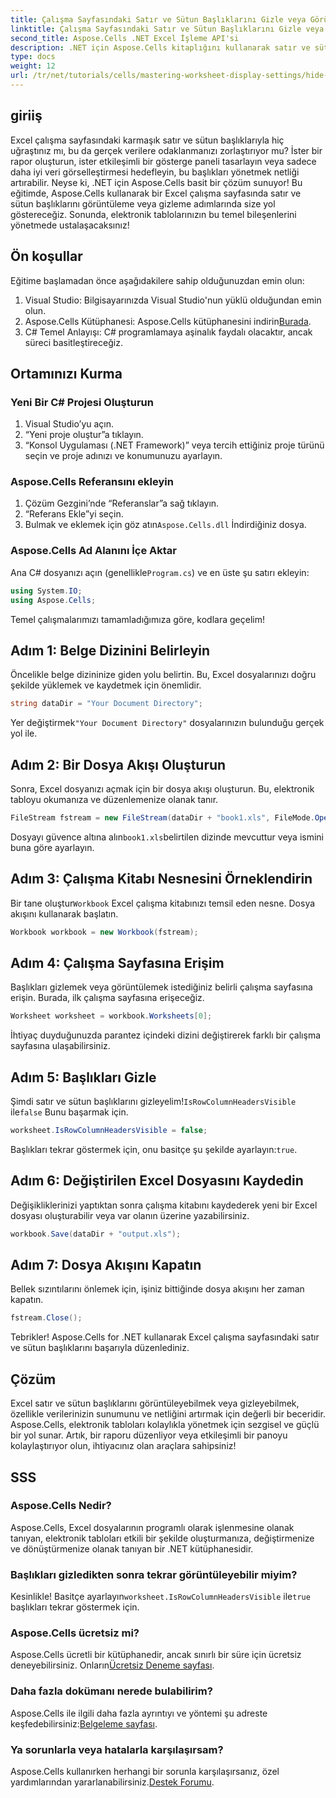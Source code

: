 ```yaml
---
title: Çalışma Sayfasındaki Satır ve Sütun Başlıklarını Gizle veya Görüntüle
linktitle: Çalışma Sayfasındaki Satır ve Sütun Başlıklarını Gizle veya Görüntüle
second_title: Aspose.Cells .NET Excel İşleme API'si
description: .NET için Aspose.Cells kitaplığını kullanarak satır ve sütun başlıklarını etkili bir şekilde görüntüleyerek veya gizleyerek Excel çalışma sayfalarınızdaki veri netliğini nasıl artıracağınızı keşfedin.
type: docs
weight: 12
url: /tr/net/tutorials/cells/mastering-worksheet-display-settings/hide-display-row-column-headers/
---
```

## giriiş

Excel çalışma sayfasındaki karmaşık satır ve sütun başlıklarıyla hiç uğraştınız mı, bu da gerçek verilere odaklanmanızı zorlaştırıyor mu? İster bir rapor oluşturun, ister etkileşimli bir gösterge paneli tasarlayın veya sadece daha iyi veri görselleştirmesi hedefleyin, bu başlıkları yönetmek netliği artırabilir. Neyse ki, .NET için Aspose.Cells basit bir çözüm sunuyor! Bu eğitimde, Aspose.Cells kullanarak bir Excel çalışma sayfasında satır ve sütun başlıklarını görüntüleme veya gizleme adımlarında size yol göstereceğiz. Sonunda, elektronik tablolarınızın bu temel bileşenlerini yönetmede ustalaşacaksınız!

## Ön koşullar

Eğitime başlamadan önce aşağıdakilere sahip olduğunuzdan emin olun:

1. Visual Studio: Bilgisayarınızda Visual Studio'nun yüklü olduğundan emin olun.
2.  Aspose.Cells Kütüphanesi: Aspose.Cells kütüphanesini indirin[Burada](https://releases.aspose.com/cells/net/).
3. C# Temel Anlayışı: C# programlamaya aşinalık faydalı olacaktır, ancak süreci basitleştireceğiz.

## Ortamınızı Kurma

### Yeni Bir C# Projesi Oluşturun

1. Visual Studio’yu açın.
2. “Yeni proje oluştur”a tıklayın.
3. “Konsol Uygulaması (.NET Framework)” veya tercih ettiğiniz proje türünü seçin ve proje adınızı ve konumunuzu ayarlayın.

### Aspose.Cells Referansını ekleyin

1. Çözüm Gezgini’nde “Referanslar”a sağ tıklayın.
2. “Referans Ekle”yi seçin.
3.  Bulmak ve eklemek için göz atın`Aspose.Cells.dll` İndirdiğiniz dosya.

### Aspose.Cells Ad Alanını İçe Aktar

 Ana C# dosyanızı açın (genellikle`Program.cs`) ve en üste şu satırı ekleyin:

```csharp
using System.IO;
using Aspose.Cells;
```

Temel çalışmalarımızı tamamladığımıza göre, kodlara geçelim!

## Adım 1: Belge Dizinini Belirleyin

Öncelikle belge dizininize giden yolu belirtin. Bu, Excel dosyalarınızı doğru şekilde yüklemek ve kaydetmek için önemlidir.

```csharp
string dataDir = "Your Document Directory";
```

 Yer değiştirmek`"Your Document Directory"` dosyalarınızın bulunduğu gerçek yol ile.

## Adım 2: Bir Dosya Akışı Oluşturun

Sonra, Excel dosyanızı açmak için bir dosya akışı oluşturun. Bu, elektronik tabloyu okumanıza ve düzenlemenize olanak tanır.

```csharp
FileStream fstream = new FileStream(dataDir + "book1.xls", FileMode.Open);
```

 Dosyayı güvence altına alın`book1.xls`belirtilen dizinde mevcuttur veya ismini buna göre ayarlayın.

## Adım 3: Çalışma Kitabı Nesnesini Örneklendirin

 Bir tane oluştur`Workbook` Excel çalışma kitabınızı temsil eden nesne. Dosya akışını kullanarak başlatın.

```csharp
Workbook workbook = new Workbook(fstream);
```

## Adım 4: Çalışma Sayfasına Erişim

Başlıkları gizlemek veya görüntülemek istediğiniz belirli çalışma sayfasına erişin. Burada, ilk çalışma sayfasına erişeceğiz.

```csharp
Worksheet worksheet = workbook.Worksheets[0];
```

İhtiyaç duyduğunuzda parantez içindeki dizini değiştirerek farklı bir çalışma sayfasına ulaşabilirsiniz.

## Adım 5: Başlıkları Gizle

 Şimdi satır ve sütun başlıklarını gizleyelim!`IsRowColumnHeadersVisible` ile`false` Bunu başarmak için.

```csharp
worksheet.IsRowColumnHeadersVisible = false;
```

 Başlıkları tekrar göstermek için, onu basitçe şu şekilde ayarlayın:`true`.

## Adım 6: Değiştirilen Excel Dosyasını Kaydedin

Değişikliklerinizi yaptıktan sonra çalışma kitabını kaydederek yeni bir Excel dosyası oluşturabilir veya var olanın üzerine yazabilirsiniz.

```csharp
workbook.Save(dataDir + "output.xls");
```

## Adım 7: Dosya Akışını Kapatın

Bellek sızıntılarını önlemek için, işiniz bittiğinde dosya akışını her zaman kapatın.

```csharp
fstream.Close();
```

Tebrikler! Aspose.Cells for .NET kullanarak Excel çalışma sayfasındaki satır ve sütun başlıklarını başarıyla düzenlediniz.

## Çözüm

Excel satır ve sütun başlıklarını görüntüleyebilmek veya gizleyebilmek, özellikle verilerinizin sunumunu ve netliğini artırmak için değerli bir beceridir. Aspose.Cells, elektronik tabloları kolaylıkla yönetmek için sezgisel ve güçlü bir yol sunar. Artık, bir raporu düzenliyor veya etkileşimli bir panoyu kolaylaştırıyor olun, ihtiyacınız olan araçlara sahipsiniz!

## SSS

### Aspose.Cells Nedir?
Aspose.Cells, Excel dosyalarının programlı olarak işlenmesine olanak tanıyan, elektronik tabloları etkili bir şekilde oluşturmanıza, değiştirmenize ve dönüştürmenize olanak tanıyan bir .NET kütüphanesidir.

### Başlıkları gizledikten sonra tekrar görüntüleyebilir miyim?
 Kesinlikle! Basitçe ayarlayın`worksheet.IsRowColumnHeadersVisible` ile`true` başlıkları tekrar göstermek için.

### Aspose.Cells ücretsiz mi?
 Aspose.Cells ücretli bir kütüphanedir, ancak sınırlı bir süre için ücretsiz deneyebilirsiniz. Onların[Ücretsiz Deneme sayfası](https://releases.aspose.com/).

### Daha fazla dokümanı nerede bulabilirim?
 Aspose.Cells ile ilgili daha fazla ayrıntıyı ve yöntemi şu adreste keşfedebilirsiniz:[Belgeleme sayfası](https://reference.aspose.com/cells/net/).

### Ya sorunlarla veya hatalarla karşılaşırsam?
 Aspose.Cells kullanırken herhangi bir sorunla karşılaşırsanız, özel yardımlarından yararlanabilirsiniz.[Destek Forumu](https://forum.aspose.com/c/cells/9).